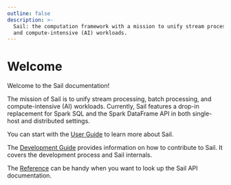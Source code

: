 ```yaml
---
outline: false
description: >-
  Sail: the computation framework with a mission to unify stream processing, batch processing,
  and compute-intensive (AI) workloads.
---
```


# Welcome

Welcome to the Sail documentation!

The mission of Sail is to unify stream processing, batch processing, and compute-intensive (AI) workloads.
Currently, Sail features a drop-in replacement for Spark SQL and the Spark DataFrame API in both single-host and distributed settings.

You can start with the [User Guide](/guide/) to learn more about Sail.

The [Development Guide](/development/) provides information on how to contribute to Sail.
It covers the development process and Sail internals.

The [Reference](/reference/) can be handy when you want to look up the Sail API documentation.
